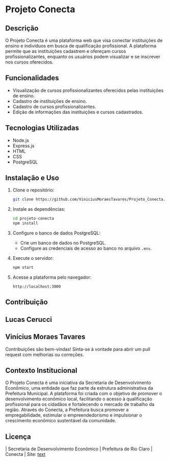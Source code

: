 # Projeto Conecta

## Descrição

O Projeto Conecta é uma plataforma web que visa conectar instituições de ensino e indivíduos em busca de qualificação profissional. A plataforma permite que as instituições cadastrem e ofereçam cursos profissionalizantes, enquanto os usuários podem visualizar e se inscrever nos cursos oferecidos.

## Funcionalidades

- Visualização de cursos profissionalizantes oferecidos pelas instituições de ensino.
- Cadastro de instituições de ensino.
- Cadastro de cursos profissionalizantes.
- Edição de informações das instituições e cursos cadastrados.

## Tecnologias Utilizadas

- Node.js
- Express.js
- HTML
- CSS
- PostgreSQL

## Instalação e Uso

1. Clone o repositório:

   ```bash
   git clone https://github.com/ViniciusMoraesTavares/Projeto_Conecta.git
   ```

2. Instale as dependências:

   ```bash
   cd projeto-conecta
   npm install
   ```

3. Configure o banco de dados PostgreSQL:

   - Crie um banco de dados no PostgreSQL.
   - Configure as credenciais de acesso ao banco no arquivo `.env`.

4. Execute o servidor:

   ```bash
   npm start
   ```

5. Acesse a plataforma pelo navegador:

   ```
   http://localhost:3000
   ```

## Contribuição

## Lucas Cerucci
## Vinícius Moraes Tavares

Contribuições são bem-vindas! Sinta-se à vontade para abrir um pull request com melhorias ou correções.

## Contexto Institucional

O Projeto Conecta é uma iniciativa da Secretaria de Desenvolvimento Econômico, uma entidade que faz parte da estrutura administrativa da Prefeitura Municipal. A plataforma foi criada com o objetivo de promover o desenvolvimento econômico local, facilitando o acesso à qualificação profissional para os cidadãos e fortalecendo o mercado de trabalho da região. Através do Conecta, a Prefeitura busca promover a empregabilidade, estimular o empreendedorismo e impulsionar o crescimento econômico sustentável da comunidade.


## Licença
| Secretaria de Desenvolvimento Econômico | Prefeitura de Rio Claro | Conecta 
| Site: [text](https://sde.rioclaro.sp.gov.br/)